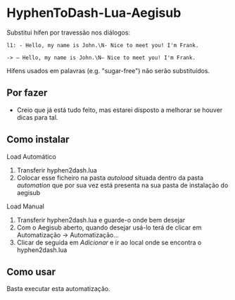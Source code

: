 HyphenToDash-Lua-Aegisub
==============================

Substitui hífen por travessão nos diálogos:

    l1: - Hello, my name is John.\N- Nice to meet you! I'm Frank.
    
    -> – Hello, my name is John.\N– Nice to meet you! I'm Frank.

Hífens usados em palavras (e.g. "sugar-free") não serão substituídos.


Por fazer
-----------------
* Creio que já está tudo feito, mas estarei disposto a melhorar se houver dicas para tal.


Como instalar
--------------

Load Automático

1. Transferir hyphen2dash.lua
2. Colocar esse ficheiro na pasta _autoload_ situada dentro da pasta _automation_ que por sua vez está presenta na sua pasta de instalação do aegisub


Load Manual

1. Transferir hyphen2dash.lua e guarde-o onde bem desejar
2. Com o Aegisub aberto, quando desejar usá-lo terá de clicar em Automatização -> Automatização...
3. Clicar de seguida em _Adicionar_ e ir ao local onde se encontra o hyphen2dash.lua


Como usar
---------

Basta executar esta automatização.

